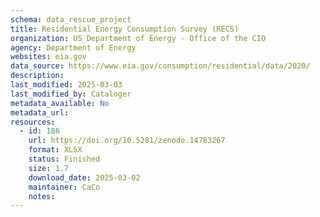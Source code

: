 ```yaml
---
schema: data_rescue_project 
title: Residential Energy Consumption Survey (RECS)
organization: US Department of Energy - Office of the CIO
agency: Department of Energy
websites: eia.gov
data_source: https://www.eia.gov/consumption/residential/data/2020/
description: 
last_modified: 2025-03-03
last_modified_by: Cataloger
metadata_available: No
metadata_url: 
resources:
  - id: 186
    url: https://doi.org/10.5281/zenodo.14783267
    format: XLSX
    status: Finished
    size: 1.7
    download_date: 2025-03-02
    maintainer: CaCo
    notes: 
---
```

